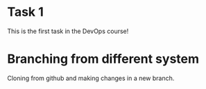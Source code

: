 # Task 1

This is the first task in the DevOps course!

# Branching from different system

Cloning from github and making changes in a new branch.
